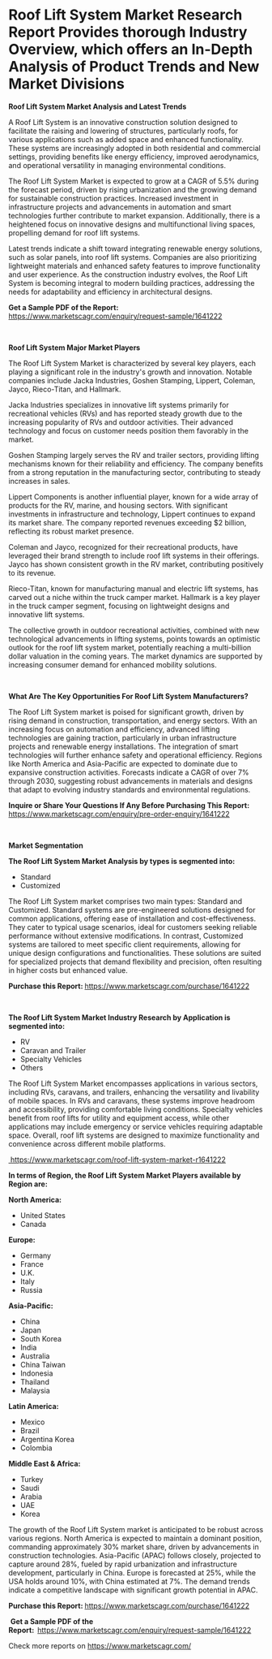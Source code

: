 <p><h1>Roof Lift System Market Research Report Provides thorough Industry Overview, which offers an In-Depth Analysis of Product Trends and New Market Divisions</h1></p><p><strong>Roof Lift System Market Analysis and Latest Trends</strong></p>
<p><p>A Roof Lift System is an innovative construction solution designed to facilitate the raising and lowering of structures, particularly roofs, for various applications such as added space and enhanced functionality. These systems are increasingly adopted in both residential and commercial settings, providing benefits like energy efficiency, improved aerodynamics, and operational versatility in managing environmental conditions.</p><p>The Roof Lift System Market is expected to grow at a CAGR of 5.5% during the forecast period, driven by rising urbanization and the growing demand for sustainable construction practices. Increased investment in infrastructure projects and advancements in automation and smart technologies further contribute to market expansion. Additionally, there is a heightened focus on innovative designs and multifunctional living spaces, propelling demand for roof lift systems.</p><p>Latest trends indicate a shift toward integrating renewable energy solutions, such as solar panels, into roof lift systems. Companies are also prioritizing lightweight materials and enhanced safety features to improve functionality and user experience. As the construction industry evolves, the Roof Lift System is becoming integral to modern building practices, addressing the needs for adaptability and efficiency in architectural designs.</p></p>
<p><strong>Get a Sample PDF of the Report:&nbsp;</strong> <a href="https://www.marketscagr.com/enquiry/request-sample/1641222?utm_campaign=2944&utm_medium=2&utm_source=Github&utm_content=ia&utm_term=11042025&utm_id=roof-lift-system">https://www.marketscagr.com/enquiry/request-sample/1641222</a></p>
<p>&nbsp;</p>
<p><strong>Roof Lift System Major Market Players</strong></p>
<p><p>The Roof Lift System Market is characterized by several key players, each playing a significant role in the industry's growth and innovation. Notable companies include Jacka Industries, Goshen Stamping, Lippert, Coleman, Jayco, Rieco-Titan, and Hallmark. </p><p>Jacka Industries specializes in innovative lift systems primarily for recreational vehicles (RVs) and has reported steady growth due to the increasing popularity of RVs and outdoor activities. Their advanced technology and focus on customer needs position them favorably in the market.</p><p>Goshen Stamping largely serves the RV and trailer sectors, providing lifting mechanisms known for their reliability and efficiency. The company benefits from a strong reputation in the manufacturing sector, contributing to steady increases in sales.</p><p>Lippert Components is another influential player, known for a wide array of products for the RV, marine, and housing sectors. With significant investments in infrastructure and technology, Lippert continues to expand its market share. The company reported revenues exceeding $2 billion, reflecting its robust market presence.</p><p>Coleman and Jayco, recognized for their recreational products, have leveraged their brand strength to include roof lift systems in their offerings. Jayco has shown consistent growth in the RV market, contributing positively to its revenue. </p><p>Rieco-Titan, known for manufacturing manual and electric lift systems, has carved out a niche within the truck camper market. Hallmark is a key player in the truck camper segment, focusing on lightweight designs and innovative lift systems. </p><p>The collective growth in outdoor recreational activities, combined with new technological advancements in lifting systems, points towards an optimistic outlook for the roof lift system market, potentially reaching a multi-billion dollar valuation in the coming years. The market dynamics are supported by increasing consumer demand for enhanced mobility solutions.</p></p>
<p>&nbsp;</p>
<p><strong>What Are The Key Opportunities For Roof Lift System Manufacturers?</strong></p>
<p><p>The Roof Lift System market is poised for significant growth, driven by rising demand in construction, transportation, and energy sectors. With an increasing focus on automation and efficiency, advanced lifting technologies are gaining traction, particularly in urban infrastructure projects and renewable energy installations. The integration of smart technologies will further enhance safety and operational efficiency. Regions like North America and Asia-Pacific are expected to dominate due to expansive construction activities. Forecasts indicate a CAGR of over 7% through 2030, suggesting robust advancements in materials and designs that adapt to evolving industry standards and environmental regulations.</p></p>
<p><strong>Inquire or Share Your Questions If Any Before Purchasing This Report:</strong> <a href="https://www.marketscagr.com/enquiry/pre-order-enquiry/1641222?utm_campaign=2944&utm_medium=2&utm_source=Github&utm_content=ia&utm_term=11042025&utm_id=roof-lift-system">https://www.marketscagr.com/enquiry/pre-order-enquiry/1641222</a></p>
<p>&nbsp;</p>
<p><strong>Market Segmentation</strong></p>
<p><strong>The Roof Lift System Market Analysis by types is segmented into:</strong></p>
<p><ul><li>Standard</li><li>Customized</li></ul></p>
<p><p>The Roof Lift System market comprises two main types: Standard and Customized. Standard systems are pre-engineered solutions designed for common applications, offering ease of installation and cost-effectiveness. They cater to typical usage scenarios, ideal for customers seeking reliable performance without extensive modifications. In contrast, Customized systems are tailored to meet specific client requirements, allowing for unique design configurations and functionalities. These solutions are suited for specialized projects that demand flexibility and precision, often resulting in higher costs but enhanced value.</p></p>
<p><strong>Purchase this Report:&nbsp;</strong><a href="https://www.marketscagr.com/purchase/1641222?utm_campaign=2944&utm_medium=2&utm_source=Github&utm_content=ia&utm_term=11042025&utm_id=roof-lift-system">https://www.marketscagr.com/purchase/1641222</a></p>
<p>&nbsp;</p>
<p><strong>The Roof Lift System Market Industry Research by Application is segmented into:</strong></p>
<p><ul><li>RV</li><li>Caravan and Trailer</li><li>Specialty Vehicles</li><li>Others</li></ul></p>
<p><p>The Roof Lift System Market encompasses applications in various sectors, including RVs, caravans, and trailers, enhancing the versatility and livability of mobile spaces. In RVs and caravans, these systems improve headroom and accessibility, providing comfortable living conditions. Specialty vehicles benefit from roof lifts for utility and equipment access, while other applications may include emergency or service vehicles requiring adaptable space. Overall, roof lift systems are designed to maximize functionality and convenience across different mobile platforms.</p></p>
<p><a href="https://www.marketscagr.com/roof-lift-system-market-r1641222?utm_campaign=2944&utm_medium=2&utm_source=Github&utm_content=ia&utm_term=11042025&utm_id=roof-lift-system">&nbsp;https://www.marketscagr.com/roof-lift-system-market-r1641222</a></p>
<p><strong>In terms of Region, the Roof Lift System Market Players available by Region are:</strong></p>
<p>
    <p> <strong> North America: </strong>
        <ul>
            <li>United States</li>
            <li>Canada</li>
        </ul>
        </p> 
    <p> <strong> Europe: </strong>
        <ul>
            <li>Germany</li>
            <li>France</li>
            <li>U.K.</li>
            <li>Italy</li>
            <li>Russia</li>
        </ul>
        </p> 
    <p> <strong> Asia-Pacific: </strong>
        <ul>
            <li>China</li>
            <li>Japan</li>
            <li>South Korea</li>
            <li>India</li>
            <li>Australia</li>
            <li>China Taiwan</li>
            <li>Indonesia</li>
            <li>Thailand</li>
            <li>Malaysia</li>
        </ul>
        </p> 
    <p> <strong> Latin America: </strong>
        <ul>
            <li>Mexico</li>
            <li>Brazil</li>
            <li>Argentina Korea</li>
            <li>Colombia</li>
        </ul>
        </p> 
    <p> <strong> Middle East & Africa: </strong>
        <ul>
            <li>Turkey</li>
            <li>Saudi</li>
            <li>Arabia</li>
            <li>UAE</li>
            <li>Korea</li>
        </ul>
    </p>
    </p>
<p><p>The growth of the Roof Lift System market is anticipated to be robust across various regions. North America is expected to maintain a dominant position, commanding approximately 30% market share, driven by advancements in construction technologies. Asia-Pacific (APAC) follows closely, projected to capture around 28%, fueled by rapid urbanization and infrastructure development, particularly in China. Europe is forecasted at 25%, while the USA holds around 10%, with China estimated at 7%. The demand trends indicate a competitive landscape with significant growth potential in APAC.</p></p>
<p><strong>Purchase this Report: </strong><a href="https://www.marketscagr.com/purchase/1641222?utm_campaign=2944&utm_medium=2&utm_source=Github&utm_content=ia&utm_term=11042025&utm_id=roof-lift-system">https://www.marketscagr.com/purchase/1641222</a></p>
<p>&nbsp;<strong>Get a Sample PDF of the Report:&nbsp;&nbsp;</strong><a href="https://www.marketscagr.com/enquiry/request-sample/1641222?utm_campaign=2944&utm_medium=2&utm_source=Github&utm_content=ia&utm_term=11042025&utm_id=roof-lift-system">https://www.marketscagr.com/enquiry/request-sample/1641222</a></p>
<p><strong></strong></p>
<p>Check more reports on <a href="https://www.marketscagr.com/?utm_campaign=2944&utm_medium=2&utm_source=Github&utm_content=ia&utm_term=11042025&utm_id=roof-lift-system">https://www.marketscagr.com/</a></p>